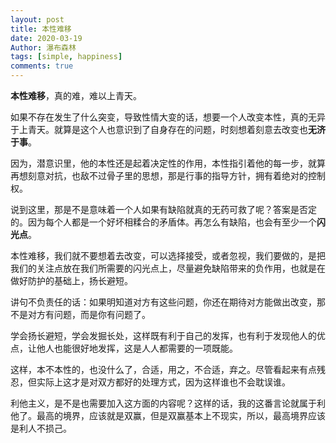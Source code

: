 ```yaml
---
layout: post
title: 本性难移
date: 2020-03-19
Author: 瀑布森林 
tags: [simple, happiness]
comments: true
---
```


**本性难移**，真的难，难以上青天。

如果不存在发生了什么突变，导致性情大变的话，想要一个人改变本性，真的无异于上青天。就算是这个人也意识到了自身存在的问题，时刻想着刻意去改变也**无济于事**。

因为，潜意识里，他的本性还是起着决定性的作用，本性指引着他的每一步，就算再想刻意对抗，也敌不过骨子里的思想，那是行事的指导方针，拥有着绝对的控制权。

说到这里，那是不是意味着一个人如果有缺陷就真的无药可救了呢？答案是否定的。因为每个人都是一个好坏相糅合的矛盾体。再怎么有缺陷，也会有至少一个**闪光点**。

本性难移，我们就不要想着去改变，可以选择接受，或者忽视，我们要做的，是把我们的关注点放在我们所需要的闪光点上，尽量避免缺陷带来的负作用，也就是在做好防护的基础上，扬长避短。

讲句不负责任的话：如果明知道对方有这些问题，你还在期待对方能做出改变，那不是对方有问题，而是你有问题了。

学会扬长避短，学会发掘长处，这样既有利于自己的发挥，也有利于发现他人的优点，让他人也能很好地发挥，这是人人都需要的一项既能。

这样，本不本性的，也没什么了，合适，用之，不合适，弃之。尽管看起来有点残忍，但实际上这才是对双方都好的处理方式，因为这样谁也不会耽误谁。

利他主义，是不是也需要加入这方面的内容呢？这样的话，我的这番言论就属于利他了。最高的境界，应该就是双赢，但是双赢基本上不现实，所以，最高境界应该是利人不损己。
